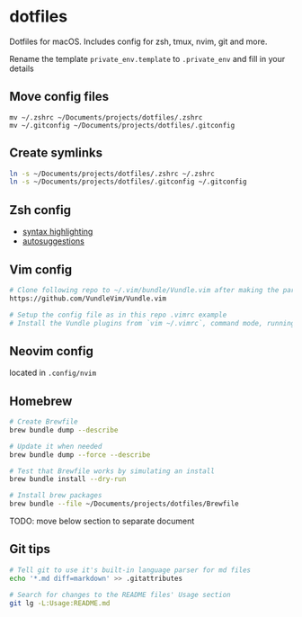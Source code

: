 # dotfiles

Dotfiles for macOS.
Includes config for zsh, tmux, nvim, git and more.

Rename the template `private_env.template` to `.private_env` and fill in your details

## Move config files

`mv ~/.zshrc ~/Documents/projects/dotfiles/.zshrc`<br>
`mv ~/.gitconfig ~/Documents/projects/dotfiles/.gitconfig`

## Create symlinks

```BASH
ln -s ~/Documents/projects/dotfiles/.zshrc ~/.zshrc
ln -s ~/Documents/projects/dotfiles/.gitconfig ~/.gitconfig
```

## Zsh config

- [syntax highlighting](https://github.com/zsh-users/zsh-syntax-highlighting)
- [autosuggestions](https://github.com/zsh-users/zsh-autosuggestions)

## Vim config

```Bash
# Clone following repo to ~/.vim/bundle/Vundle.vim after making the parent dirs:
https://github.com/VundleVim/Vundle.vim

# Setup the config file as in this repo .vimrc example
# Install the Vundle plugins from `vim ~/.vimrc`, command mode, running: PluginInstall
```

## Neovim config

located in `.config/nvim`

## Homebrew

```BASH
# Create Brewfile
brew bundle dump --describe

# Update it when needed
brew bundle dump --force --describe

# Test that Brewfile works by simulating an install
brew bundle install --dry-run

# Install brew packages
brew bundle --file ~/Documents/projects/dotfiles/Brewfile
```

TODO: move below section to separate document

## Git tips

```BASH
# Tell git to use it's built-in language parser for md files
echo '*.md diff=markdown' >> .gitattributes

# Search for changes to the README files' Usage section
git lg -L:Usage:README.md
```
